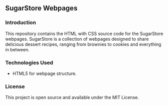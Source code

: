
## SugarStore Webpages

### Introduction
This repository contains the HTML with CSS source code for the SugarStore webpages. SugarStore is a collection of webpages designed to share delicious dessert recipes, ranging from brownies to cookies and everything in between.
### Technologies Used
- HTML5 for webpage structure.
### License
This project is open source and available under the MIT License.


